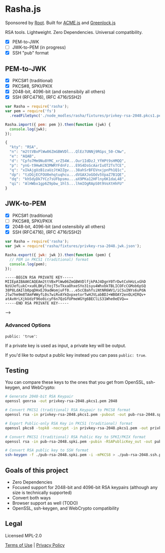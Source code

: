 Rasha.js
=========

Sponsored by [Root](https://therootcompany.com).
Built for [ACME.js](https://git.coolaj86.com/coolaj86/acme.js)
and [Greenlock.js](https://git.coolaj86.com/coolaj86/greenlock.js)

RSA tools. Lightweight. Zero Dependencies. Universal compatibility.

* [x] PEM-to-JWK
* [ ] JWK-to-PEM (in progress)
* [x] SSH "pub" format

<!-- This project is fully functional and tested (and the code is pretty clean).

It is considered to be complete, but if you find a bug please open an issue. -->

## PEM-to-JWK

* [x] PKCS#1 (traditional)
* [x] PKCS#8, SPKI/PKIX
* [x] 2048-bit, 4096-bit (and ostensibily all others)
* [x] SSH (RFC4716), (RFC 4716/SSH2)

```js
var Rasha = require('rasha');
var pem = require('fs')
  .readFileSync('./node_modles/rasha/fixtures/privkey-rsa-2048.pkcs1.pem', 'ascii');

Rasha.import({ pem: pem }).then(function (jwk) {
  console.log(jwk);
});
```

```js
{
  "kty": "RSA",
  "n": "m2ttVBxPlWw06ZmGBWVDl...QlEz7UNNj9RGps_50-CNw",
  "e": "AQAB",
  "d": "Cpfo7Mm9Nu8YMC_xrZ54W...Our1IdDzJ_YfHPt9sHMQQ",
  "p": "ynG-t9HwKCN3MWRYFdnFz...E9S4DsGcAarIuOT2TsTCE",
  "q": "xIkAjgUzB1zaUzJtW2Zgv...38ahSrBFEVnxjpnPh1Q1c",
  "dp": "tzDGjECFOU0ehqtuqhcu...dVGAXJoGOdv5VpaZ7B1QE",
  "dq": "kh5dyDk7YCz7sUFbpsmu...aX9PKa12HFlny6K1daL48",
  "qi": "AlHWbx1gp6Z9pbw_1hlS...lhmIOgRApS0t9VoXtHhFU"
}
```

## JWK-to-PEM

* [x] PKCS#1 (traditional)
* [ ] PKCS#8, SPKI/PKIX
* [x] 2048-bit, 4096-bit (and ostensibily all others)
* [x] SSH (RFC4716), (RFC 4716/SSH2)

```js
var Rasha = require('rasha');
var jwk = require('rasha/fixtures/privkey-rsa-2048.jwk.json');

Rasha.export({ jwk: jwk }).then(function (pem) {
  // PEM in PKCS1 (traditional) format
  console.log(pem);
});
```

```
-----BEGIN RSA PRIVATE KEY-----
MIIEpAIBAAKCAQEAm2ttVBxPlWw06ZmGBWVDlfjkPAJ4DgnY0TrDwtCohHzLxGhD
NzUJefLukC+xu0LBKylYojT5vTkxaOhxeSYo31syu4WhxbkTBLICOFcCGMob6pSQ
38P8LdAIlb0pqDHxEJ9adWomjuFf0...e5cCBahfsiNtNR6WV1/iCSuINYs6uPdA
Jlw7hm9m8TAmFWWyfL0s7wiRvAYkQvpxetorTwHJVLabBDJ+WBOAY2enOLHIRQv+
atAvHrLXjkUdzF96o0icyF6n7QzGfUPmeWGYg6BEClLS31Whe0eEVQ==
-----END RSA PRIVATE KEY-----
```

-->

### Advanced Options

<!--

`format: 'pkcs8'`:

The default output format `pkcs1` (RSA-specific format) is used for private keys.
Use `format: 'pkcs8'` to output in PKCS#8 format instead.

```js
Rasha.export({ jwk: jwk, format: 'pkcs8' }).then(function (pem) {
  // PEM in PKCS#8 format
  console.log(pem);
});
```

```
-----BEGIN PRIVATE KEY-----
MIIEvgIBADANBgkqhkiG9w0BAQEFAASCBKgwggSkAgEAAoIBAQCba21UHE+VbDTp
mYYFZUOV+OQ8AngOCdjROsPC0KiEfMvEaEM3NQl58u6QL7G7QsErKViiNPm9OTFo
6HF5JijfWzK7haHFuRMEsgI4VwIYy...fLorV1ovjwKBgAJR1m8dYKemfaW8P9YZ
Uux7lwIFqF+yI201HpZXX+IJK4g1izq490AmXDuGb2bxMCYVZbJ8vSzvCJG8BiRC
+nF62itPAclUtpsEMn5YE4BjZ6c4schFC/5q0C8esteORR3MX3qjSJzIXqftDMZ9
Q+Z5YZiDoEQKUtLfVaF7R4RV
-----END PRIVATE KEY-----
```

`format: 'ssh'`:

Although SSH uses PKCS#1 for private keys, it uses ts own special non-ASN1 format
(affectionately known as rfc4716) for public keys. I got curious and then decided
to add this format as well.

To get the same format as you
would get with `ssh-keygen`, pass `ssh` as the format option:

```js
Rasha.export({ jwk: jwk, format: 'ssh' }).then(function (pub) {
  // Special SSH2 Public Key format (RFC 4716)
  console.log(pub);
});
```

```
ssh-rsa TODO-TODO-TODO RSA-2048@localhost
```

-->

`public: 'true'`:

If a private key is used as input, a private key will be output.

If you'd like to output a public key instead you can pass `public: true`.

<!--
or `format: 'spki'`.

```js
Rasha.export({ jwk: jwk, public: true }).then(function (pem) {
  // PEM in SPKI/PKIX format
  console.log(pem);
});
```

```
-----BEGIN RSA PUBLIC KEY-----
MIIBCgKCAQEAm2ttVBxPlWw06ZmGBWVDlfjkPAJ4DgnY0TrDwtCohHzLxGhDNzUJ
efLukC+xu0LBKylYojT5vTkxaOhxe...eTmzCh2ikrwTMja7mUdBJf2bK3By5AB0
Qi49OykUCfNZeQlEz7UNNj9RGps/50+CNwIDAQAB
-----END RSA PUBLIC KEY-----
```

-->

Testing
-------

<!-- All cases are tested in `test.sh`. -->

You can compare these keys to the ones that you get from OpenSSL, ssh-keygen, and WebCrypto:

```bash
# Generate 2048-bit RSA Keypair
openssl genrsa -out privkey-rsa-2048.pkcs1.pem 2048

# Convert PKCS1 (traditional) RSA Keypair to PKCS8 format
openssl rsa -in privkey-rsa-2048.pkcs1.pem -pubout -out pub-rsa-2048.spki.pem

# Export Public-only RSA Key in PKCS1 (traditional) format
openssl pkcs8 -topk8 -nocrypt -in privkey-rsa-2048.pkcs1.pem -out privkey-rsa-2048.pkcs8.pem

# Convert PKCS1 (traditional) RSA Public Key to SPKI/PKIX format
openssl rsa -in pub-rsa-2048.spki.pem -pubin -RSAPublicKey_out -out pub-rsa-2048.pkcs1.pem

# Convert RSA public key to SSH format
ssh-keygen -f ./pub-rsa-2048.spki.pem -i -mPKCS8 > ./pub-rsa-2048.ssh.pub
```

Goals of this project
-----

* Zero Dependencies
* Focused support for 2048-bit and 4096-bit RSA keypairs (although any size is technically supported)
* Convert both ways
* Browser support as well (TODO)
* OpenSSL, ssh-keygen, and WebCrypto compatibility

Legal
-----

Licensed MPL-2.0

[Terms of Use](https://therootcompany.com/legal/#terms) |
[Privacy Policy](https://therootcompany.com/legal/#privacy)
